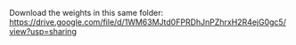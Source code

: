 Download the weights in this same folder: https://drive.google.com/file/d/1WM63MJtd0FPRDhJnPZhrxH2R4ejG0gc5/view?usp=sharing
